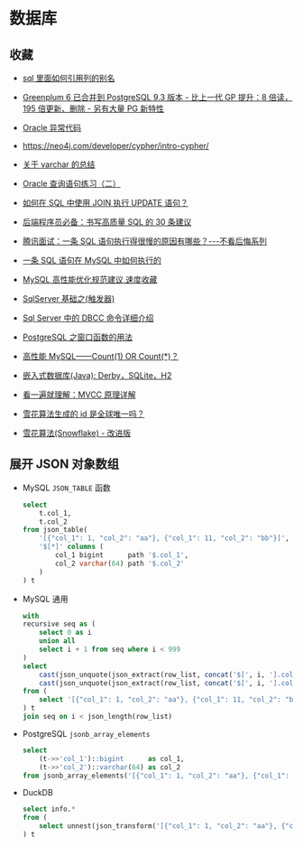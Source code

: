 # 数据库

## 收藏

-   [sql 里面如何引用列的别名](https://segmentfault.com/q/1010000000622075)

-   [Greenplum 6 已合并到 PostgreSQL 9.3 版本 - 比上一代 GP 提升：8 倍读，195 倍更新、删除 - 另有大量 PG 新特性](https://developer.aliyun.com/article/698154)

-   [Oracle 异常代码](https://blog.csdn.net/qq_32445015/article/details/81224497)

-   https://neo4j.com/developer/cypher/intro-cypher/

-   [关于 varchar 的总结](https://www.cnblogs.com/xinruyi/p/11403151.html)

-   [Oracle 查询语句练习（二）](https://blog.csdn.net/qq_32445015/article/details/81137365)

-   [如何在 SQL 中使用 JOIN 执行 UPDATE 语句？](https://qa.1r1g.com/sf/ask/90533131/)

-   [后端程序员必备：书写高质量 SQL 的 30 条建议](https://mp.weixin.qq.com/s?__biz=Mzg2OTA0Njk0OA==&mid=2247486461&idx=1&sn=60a22279196d084cc398936fe3b37772&chksm=cea24436f9d5cd20a4fa0e907590f3e700d7378b3f608d7b33bb52cfb96f503b7ccb65a1deed&token=1987003517&lang=zh_CN%2523rd)

-   [腾讯面试：一条 SQL 语句执行得很慢的原因有哪些？---不看后悔系列](https://mp.weixin.qq.com/s?__biz=Mzg2OTA0Njk0OA==&mid=2247485185&idx=1&sn=66ef08b4ab6af5757792223a83fc0d45&chksm=cea248caf9d5c1dc72ec8a281ec16aa3ec3e8066dbb252e27362438a26c33fbe842b0e0adf47&token=79317275&lang=zh_CN%2523rd)

-   [一条 SQL 语句在 MySQL 中如何执行的](https://mp.weixin.qq.com/s?__biz=Mzg2OTA0Njk0OA==&mid=2247485097&idx=1&sn=84c89da477b1338bdf3e9fcd65514ac1&chksm=cea24962f9d5c074d8d3ff1ab04ee8f0d6486e3d015cfd783503685986485c11738ccb542ba7&token=79317275&lang=zh_CN%2523rd)

-   [MySQL 高性能优化规范建议,速度收藏](https://mp.weixin.qq.com/s?__biz=Mzg2OTA0Njk0OA==&mid=2247485117&idx=1&sn=92361755b7c3de488b415ec4c5f46d73&chksm=cea24976f9d5c060babe50c3747616cce63df5d50947903a262704988143c2eeb4069ae45420&token=79317275&lang=zh_CN%2523rd)

-   [SqlServer 基础之(触发器)](https://www.cnblogs.com/wangprince2017/p/7827091.html)

-   [Sql Server 中的 DBCC 命令详细介绍](https://www.jb51.net/article/61450.htm)

-   [PostgreSQL 之窗口函数的用法](https://www.cnblogs.com/funnyzpc/p/9311281.html)

-   [高性能 MySQL——Count(1) OR Count(\*)？](https://zhuanlan.zhihu.com/p/28397595)

-   [嵌入式数据库(Java): Derby，SQLite，H2](https://www.jianshu.com/p/3f34b1c584c3)

-   [看一遍就理解：MVCC 原理详解](https://mp.weixin.qq.com/s?__biz=Mzg3NzU5NTIwNg==&mid=2247495277&idx=1&sn=a1812febb4246f824ce54d778f672025&chksm=cf223144f855b8528ad6cce707dc3a1b4d387817bd751dfab4f79dda90c6640f9763d25f3f33&scene=132#wechat_redirect)

-   [雪花算法生成的 id 是全球唯一吗？](https://www.zhihu.com/question/447384625)

-   [雪花算法(Snowflake) - 改进版](https://blog.csdn.net/ciap37959/article/details/100619920)

## 展开 JSON 对象数组

-   MySQL `JSON_TABLE` 函数

    ```sql
    select
        t.col_1,
        t.col_2
    from json_table(
        '[{"col_1": 1, "col_2": "aa"}, {"col_1": 11, "col_2": "bb"}]',
        '$[*]' columns (
            col_1 bigint      path '$.col_1',
            col_2 varchar(64) path '$.col_2'
        )
    ) t
    ```

-   MySQL 通用

    ```sql
    with
    recursive seq as (
        select 0 as i
        union all
        select i + 1 from seq where i < 999
    )
    select
        cast(json_unquote(json_extract(row_list, concat('$[', i, '].col_1'))) as signed)      as col_1,
        cast(json_unquote(json_extract(row_list, concat('$[', i, '].col_2'))) as varchar(64)) as col_2
    from (
        select '[{"col_1": 1, "col_2": "aa"}, {"col_1": 11, "col_2": "bb"}]' as row_list
    ) t
    join seq on i < json_length(row_list)
    ```

-   PostgreSQL `jsonb_array_elements`

    ```sql
    select
        (t->>'col_1')::bigint      as col_1,
        (t->>'col_2')::varchar(64) as col_2
    from jsonb_array_elements('[{"col_1": 1, "col_2": "aa"}, {"col_1": 11, "col_2": "bb"}]'::jsonb) t;
    ```

-   DuckDB

    ```sql
    select info.*
    from (
        select unnest(json_transform('[{"col_1": 1, "col_2": "aa"}, {"col_1": 11, "col_2": "bb"}]'::json, '[{"col_1": "bigint", "col_2": "varchar(64)" }]'::json)) as info
    ) t
    ```
